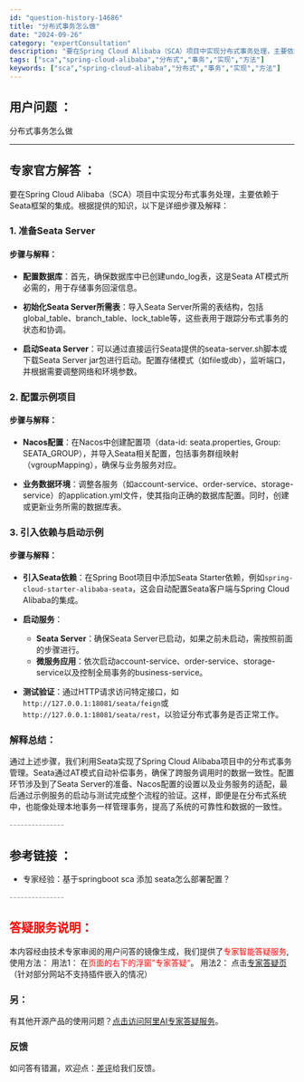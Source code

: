 ```yaml
---
id: "question-history-14686"
title: "分布式事务怎么做"
date: "2024-09-26"
category: "expertConsultation"
description: "要在Spring Cloud Alibaba（SCA）项目中实现分布式事务处理，主要依赖于Seata框架的集成。根据提供的知识，以下是详细步骤及解释：### 1. 准备Seata Server#### 步骤与解释：- **配置数据库**：首先，确保数据库中已创建undo_log表，这是Seata A"
tags: ["sca","spring-cloud-alibaba","分布式","事务","实现","方法"]
keywords: ["sca","spring-cloud-alibaba","分布式","事务","实现","方法"]
---
```


## 用户问题 ： 
 分布式事务怎么做  

---------------
## 专家官方解答 ：

要在Spring Cloud Alibaba（SCA）项目中实现分布式事务处理，主要依赖于Seata框架的集成。根据提供的知识，以下是详细步骤及解释：

### 1. 准备Seata Server

#### 步骤与解释：
- **配置数据库**：首先，确保数据库中已创建undo_log表，这是Seata AT模式所必需的，用于存储事务回滚信息。
  
- **初始化Seata Server所需表**：导入Seata Server所需的表结构，包括global_table、branch_table、lock_table等，这些表用于跟踪分布式事务的状态和协调。

- **启动Seata Server**：可以通过直接运行Seata提供的seata-server.sh脚本或下载Seata Server jar包进行启动。配置存储模式（如file或db），监听端口，并根据需要调整网络和环境参数。

### 2. 配置示例项目

#### 步骤与解释：
- **Nacos配置**：在Nacos中创建配置项（data-id: seata.properties, Group: SEATA_GROUP），并导入Seata相关配置，包括事务群组映射（vgroupMapping），确保与业务服务对应。

- **业务数据环境**：调整各服务（如account-service、order-service、storage-service）的application.yml文件，使其指向正确的数据库配置。同时，创建或更新业务所需的数据库表。

### 3. 引入依赖与启动示例

#### 步骤与解释：
- **引入Seata依赖**：在Spring Boot项目中添加Seata Starter依赖，例如`spring-cloud-starter-alibaba-seata`，这会自动配置Seata客户端与Spring Cloud Alibaba的集成。

- **启动服务**：
  - **Seata Server**：确保Seata Server已启动，如果之前未启动，需按照前面的步骤进行。
  - **微服务应用**：依次启动account-service、order-service、storage-service以及控制全局事务的business-service。

- **测试验证**：通过HTTP请求访问特定接口，如`http://127.0.0.1:18081/seata/feign`或`http://127.0.0.1:18081/seata/rest`，以验证分布式事务是否正常工作。

### 解释总结：
通过上述步骤，我们利用Seata实现了Spring Cloud Alibaba项目中的分布式事务管理。Seata通过AT模式自动补偿事务，确保了跨服务调用时的数据一致性。配置环节涉及到了Seata Server的准备、Nacos配置的设置以及业务服务的适配，最后通过示例服务的启动与测试完成整个流程的验证。这样，即便是在分布式系统中，也能像处理本地事务一样管理事务，提高了系统的可靠性和数据的一致性。


<font color="#949494">---------------</font> 


## 参考链接 ：

* 专家经验：基于springboot sca 添加 seata怎么部署配置？ 


 <font color="#949494">---------------</font> 
 


## <font color="#FF0000">答疑服务说明：</font> 

本内容经由技术专家审阅的用户问答的镜像生成，我们提供了<font color="#FF0000">专家智能答疑服务</font>,使用方法：
用法1： 在<font color="#FF0000">页面的右下的浮窗”专家答疑“</font>。
用法2： 点击[专家答疑页](https://answer.opensource.alibaba.com/docs/intro)（针对部分网站不支持插件嵌入的情况）
### 另：


有其他开源产品的使用问题？[点击访问阿里AI专家答疑服务](https://answer.opensource.alibaba.com/docs/intro)。
### 反馈
如问答有错漏，欢迎点：[差评](https://ai.nacos.io/user/feedbackByEnhancerGradePOJOID?enhancerGradePOJOId=14736)给我们反馈。
